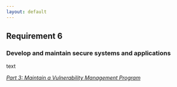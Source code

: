 ```yaml
---
layout: default
---
```


## Requirement 6
### Develop and maintain secure systems and applications

text



[_Part 3: Maintain a Vulnerability Management Program_](../#Part-3)
